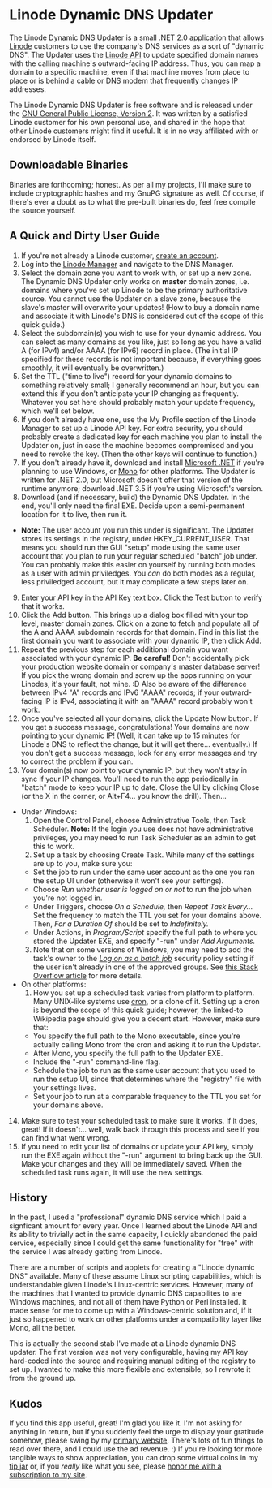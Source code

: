 # Linode Dynamic DNS Updater
The Linode Dynamic DNS Updater is a small .NET 2.0 application that allows [Linode](https://www.linode.com) customers to use the company's DNS services as a sort of "dynamic DNS". The Updater uses the [Linode API](https://www.linode.com/api) to update specified domain names with the calling machine's outward-facing IP address. Thus, you can map a domain to a specific machine, even if that machine moves from place to place or is behind a cable or DNS modem that frequently changes IP addresses.

The Linode Dynamic DNS Updater is free software and is released under the [GNU General Public License, Version 2](https://github.com/gpfjeff/linode-dynamic-dns/blob/master/LICENSE). It was written by a satisfied Linode customer for his own personal use, and shared in the hope that other Linode customers might find it useful. It is in no way affiliated with or endorsed by Linode itself.

## Downloadable Binaries

Binaries are forthcoming; honest. As per all my projects, I'll make sure to include cryptographic hashes and my GnuPG signature as well. Of course, if there's ever a doubt as to what the pre-built binaries do, feel free compile the source yourself.

## A Quick and Dirty User Guide

1. If you're not already a Linode customer, [create an account](https://manager.linode.com/session/signup).
2. Log into the [Linode Manager](https://manager.linode.com/) and navigate to the DNS Manager.
3. Select the domain zone you want to work with, or set up a new zone. The Dynamic DNS Updater only works on **master** domain zones, i.e. domains where you've set up Linode to be the primary authoritative source. You cannot use the Updater on a slave zone, because the slave's master will overwrite your updates! (How to buy a domain name and associate it with Linode's DNS is considered out of the scope of this quick guide.)
4. Select the subdomain(s) you wish to use for your dynamic address. You can select as many domains as you like, just so long as you have a valid A (for IPv4) and/or AAAA (for IPv6) record in place. (The initial IP specified for these records is not important because, if everything goes smoothly, it will eventually be overwritten.)
5. Set the TTL ("time to live") record for your dynamic domains to something relatively small; I generally recommend an hour, but you can extend this if you don't anticipate your IP changing as frequently. Whatever you set here should probably match your update frequency, which we'll set below.
6. If you don't already have one, use the My Profile section of the Linode Manager to set up a Linode API key. For extra security, you should probably create a dedicated key for each machine you plan to install the Updater on, just in case the machine becomes compromised and you need to revoke the key. (Then the other keys will continue to function.)
7. If you don't already have it, download and install [Microsoft .NET](https://msdn.microsoft.com/en-us/vstudio/aa496123) if you're planning to use Windows, or [Mono](http://www.mono-project.com/) for other platforms. The Updater is written for .NET 2.0, but Microsoft doesn't offer that version of the runtime anymore; download .NET 3.5 if you're using Microsoft's version.
8. Download (and if necessary, build) the Dynamic DNS Updater. In the end, you'll only need the final EXE. Decide upon a semi-permanent location for it to live, then run it.
  * **Note:** The user account you run this under is significant. The Updater stores its settings in the registry, under HKEY_CURRENT_USER. That means you should run the GUI "setup" mode using the same user account that you plan to run your regular scheduled "batch" job under. You can probably make this easier on yourself by running both modes as a user with admin priviledges. You *can* do both modes as a regular, less priviledged account, but it may complicate a few steps later on.
9. Enter your API key in the API Key text box. Click the Test button to verify that it works.
10. Click the Add button. This brings up a dialog box filled with your top level, master domain zones. Click on a zone to fetch and populate all of the A and AAAA subdomain records for that domain. Find in this list the first domain you want to associate with your dynamic IP, then click Add.
11. Repeat the previous step for each additional domain you want associated with your dynamic IP. **Be careful!** Don't accidentally pick your production website domain or company's master database server! If you pick the wrong domain and screw up the apps running on your Linodes, it's your fault, not mine. :D Also be aware of the difference between IPv4 "A" records and IPv6 "AAAA" records; if your outward-facing IP is IPv4, associating it with an "AAAA" record probably won't work.
12. Once you've selected all your domains, click the Update Now button. If you get a success message, congratulations! Your domains are now pointing to your dynamic IP! (Well, it can take up to 15 minutes for Linode's DNS to reflect the change, but it will get there... eventually.) If you don't get a success message, look for any error messages and try to correct the problem if you can.
13. Your domain(s) now point to your dynamic IP, but they won't stay in sync if your IP changes. You'll need to run the app periodically in "batch" mode to keep your IP up to date. Close the UI by clicking Close (or the X in the corner, or Alt+F4... you know the drill). Then...
  * Under Windows:
    1. Open the Control Panel, choose Administrative Tools, then Task Scheduler. **Note:** If the login you use does not have administrative privileges, you may need to run Task Scheduler as an admin to get this to work.
    2. Set up a task by choosing Create Task. While many of the settings are up to you, make sure you:
      * Set the job to run under the same user account as the one you ran the setup UI under (otherwise it won't see your settings).
      * Choose *Run whether user is logged on or not* to run the job when you're not logged in.
      * Under Triggers, choose *On a Schedule,* then *Repeat Task Every...* Set the frequency to match the TTL you set for your domains above. Then, *For a Duration Of* should be set to *Indefinitely.*
      * Under Actions, in *Program/Script* specify the full path to where you stored the Updater EXE, and specify "-run" under *Add Arguments.*
    3. Note that on some versions of Windows, you may need to add the task's owner to the *[Log on as a batch job](https://technet.microsoft.com/en-us/library/dn221944.aspx)* security policy setting if the user isn't already in one of the approved groups. See [this Stack Overflow article](http://stackoverflow.com/questions/14405433/scheduled-tasks-fail-to-run) for more details.
  * On other platforms:
    1. How you set up a scheduled task varies from platform to platform. Many UNIX-like systems use [cron](https://en.wikipedia.org/wiki/Cron), or a clone of it. Setting up a cron is beyond the scope of this quick guide; however, the linked-to Wikipedia page should give you a decent start. However, make sure that:
      * You specify the full path to the Mono executable, since you're actually calling Mono from the cron and asking it to run the Updater.
      * After Mono, you specify the full path to the Updater EXE.
      * Include the "-run" command-line flag.
      * Schedule the job to run as the same user account that you used to run the setup UI, since that determines where the "registry" file with your settings lives.
      * Set your job to run at a comparable frequency to the TTL you set for your domains above.
14. Make sure to test your scheduled task to make sure it works. If it does, great! If it doesn't... well, walk back through this process and see if you can find what went wrong.
15. If you need to edit your list of domains or update your API key, simply run the EXE again without the "-run" argument to bring back up the GUI. Make your changes and they will be immediately saved. When the scheduled task runs again, it will use the new settings.

## History

In the past, I used a "professional" dynamic DNS service which I paid a signficant amount for every year. Once I learned about the Linode API and its ability to trivially act in the same capacity, I quickly abandoned the paid service, especially since I could get the same functionality for "free" with the service I was already getting from Linode.

There are a number of scripts and applets for creating a "Linode dynamic DNS" available. Many of these assume Linux scripting capabilities, which is understandable given Linode's Linux-centric services. However, many of the machines that I wanted to provide dynamic DNS capabilites to are Windows machines, and not all of them have Python or Perl installed. It made sense for me to come up with a Windows-centric solution and, if it just so happened to work on other platforms under a compatibility layer like Mono, all the better.

This is actually the second stab I've made at a Linode dynamic DNS updater. The first version was not very configurable, having my API key hard-coded into the source and requiring manual editing of the registry to set up. I wanted to make this more flexible and extensible, so I rewrote it from the ground up.

## Kudos

If you find this app useful, great! I'm glad you like it. I'm not asking for anything in return, but if you suddenly feel the urge to display your gratitude somehow, please swing by my [primary website](http://www.gpf-comics.com/). There's lots of fun things to read over there, and I could use the ad revenue. :) If you're looking for more tangible ways to show appreciation, you can drop some virtual coins in my [tip jar](http://www.gpf-comics.com/tips.php) or, if you *really* like what you see, please [honor me with a subscription to my site](http://www.gpf-comics.com/premium/).
